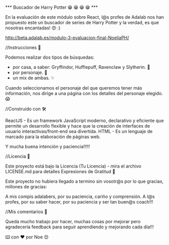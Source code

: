 
*** Buscador de Harry Potter  😁 😁 😁 😁 ***

En la evaluación de este módulo sobre React, l@s profes de Adalab nos han propuesto este un buscador de series de Harry Potter y la verdad, es que nosotras encantadas! 😍 :)

http://beta.adalab.es/modulo-3-evaluacion-final-NoeliaPH/

//Instrucciones 🔧

Podemos realizar dos tipos de búsquedas:
- por casa, a saber: Gryffindor, Hufflepuff, Ravenclaw y Slytherin.  🏰
- por personaje.   🧙
- un mix de ambas. ✨

Cuando seleccionamos el personaje del que queremos tener más información, nos dirige a una página con los detalles del personaje elegido. 😱

//Construido con 🛠️

ReactJS - Es un framework JavaScript moderno, declarativo y eficiente que permite un desarrollo flexible y hace que la creación de interfaces de usuario interactivas/front-end sea divertida.
HTML - Es un lenguaje de marcado para la elaboración de páginas web.

Y mucha buena intención y paciencia!!!!!

//Licencia 📄

Este proyecto está bajo la Licencia (Tu Licencia) - mira el archivo LICENSE.md para detalles Expresiones de Gratitud 🎁

Este proyecto no hubiera llegado a termino sin vosotr@s por lo que gracias, millones de gracias:

A mis compis adalabers, por su paciencia, cariño y comprensión. A l@s profes, por su saber hacer, por su paciencia y ser tan buen@s coach!!!

//Mis comentarios 📢

Queda mucho trabajo por hacer, muchas cosas por mejorar pero agradecería feedback para seguir aprendiendo y mejorando cada día!!!

⌨️ con ❤️ por Noe 😊
